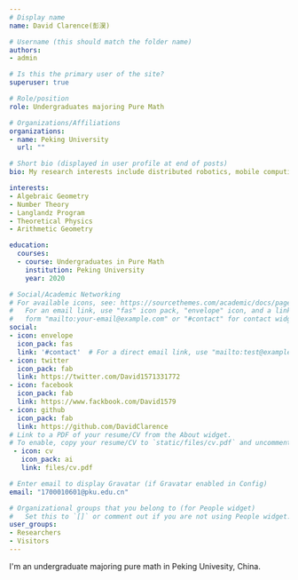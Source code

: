 ```yaml
---
# Display name
name: David Clarence(彭淏)

# Username (this should match the folder name)
authors:
- admin

# Is this the primary user of the site?
superuser: true

# Role/position
role: Undergraduates majoring Pure Math

# Organizations/Affiliations
organizations:
- name: Peking University
  url: ""

# Short bio (displayed in user profile at end of posts)
bio: My research interests include distributed robotics, mobile computing and programmable matter.

interests:
- Algebraic Geometry
- Number Theory
- Langlandz Program
- Theoretical Physics
- Arithmetic Geometry

education:
  courses:
  - course: Undergraduates in Pure Math
    institution: Peking University
    year: 2020

# Social/Academic Networking
# For available icons, see: https://sourcethemes.com/academic/docs/page-builder/#icons
#   For an email link, use "fas" icon pack, "envelope" icon, and a link in the
#   form "mailto:your-email@example.com" or "#contact" for contact widget.
social:
- icon: envelope
  icon_pack: fas
  link: '#contact'  # For a direct email link, use "mailto:test@example.org".
- icon: twitter
  icon_pack: fab
  link: https://twitter.com/David1571331772
- icon: facebook
  icon_pack: fab
  link: https://www.fackbook.com/David1579
- icon: github
  icon_pack: fab
  link: https://github.com/DavidClarence
# Link to a PDF of your resume/CV from the About widget.
# To enable, copy your resume/CV to `static/files/cv.pdf` and uncomment the lines below.
 - icon: cv
   icon_pack: ai
   link: files/cv.pdf

# Enter email to display Gravatar (if Gravatar enabled in Config)
email: "1700010601@pku.edu.cn"

# Organizational groups that you belong to (for People widget)
#   Set this to `[]` or comment out if you are not using People widget.
user_groups:
- Researchers
- Visitors
---
```


I'm an undergraduate majoring pure math in Peking Univesity, China.

